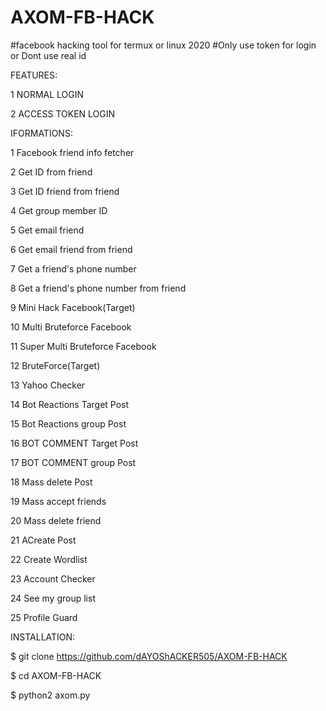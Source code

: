 # AXOM-FB-HACK
#facebook hacking tool for termux or linux 2020
#Only use token for login or Dont use real id


FEATURES:

1 NORMAL LOGIN

 2 ACCESS TOKEN LOGIN

IFORMATIONS:

 1 Facebook friend info fetcher

 2 Get ID from friend

 3 Get ID friend from friend

 4 Get group member ID

 5 Get email friend

 6 Get email friend from friend

 7 Get a friend's phone number

 8 Get a friend's phone number from friend

 9 Mini Hack Facebook(Target)

 10 Multi Bruteforce Facebook

 11 Super Multi Bruteforce Facebook

 12 BruteForce(Target)

 13 Yahoo Checker

 14 Bot Reactions Target Post

 15 Bot Reactions group Post

 16 BOT COMMENT Target Post

 17 BOT COMMENT group Post

 18 Mass delete Post

 19 Mass accept friends

 20 Mass delete friend

 21 ACreate Post

 22 Create Wordlist

 23 Account Checker

 24 See my group list

 25 Profile Guard



INSTALLATION:

$ git clone https://github.com/dAYOShACKER505/AXOM-FB-HACK

$ cd AXOM-FB-HACK

$ python2 axom.py

